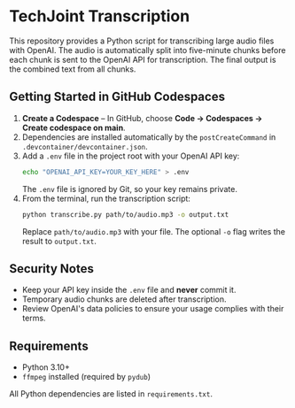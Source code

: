 # TechJoint Transcription

This repository provides a Python script for transcribing large audio files with OpenAI. The audio is automatically split into five-minute chunks before each chunk is sent to the OpenAI API for transcription. The final output is the combined text from all chunks.

## Getting Started in GitHub Codespaces

1. **Create a Codespace** – In GitHub, choose **Code → Codespaces → Create codespace on main**.
2. Dependencies are installed automatically by the `postCreateCommand` in `.devcontainer/devcontainer.json`.
3. Add a `.env` file in the project root with your OpenAI API key:
   ```bash
   echo "OPENAI_API_KEY=YOUR_KEY_HERE" > .env
   ```
   The `.env` file is ignored by Git, so your key remains private.
4. From the terminal, run the transcription script:
   ```bash
   python transcribe.py path/to/audio.mp3 -o output.txt
   ```
   Replace `path/to/audio.mp3` with your file. The optional `-o` flag writes the result to `output.txt`.

## Security Notes

- Keep your API key inside the `.env` file and **never** commit it.
- Temporary audio chunks are deleted after transcription.
- Review OpenAI's data policies to ensure your usage complies with their terms.

## Requirements

- Python 3.10+
- `ffmpeg` installed (required by `pydub`)

All Python dependencies are listed in `requirements.txt`.

